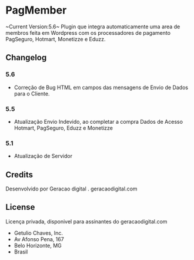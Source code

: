 # PagMember
~Current Version:5.6~
Plugin que integra automaticamente uma area de membros feita em Wordpress com os processadores de pagamento PagSeguro, Hotmart, Monetizze e Eduzz.

## Changelog

### 5.6
* Correção de Bug HTML em campos das mensagens de Envio de Dados para o Cliente.

### 5.5
* Atualização Envio Indevido, ao completar a compra Dados de Acesso Hotmart, PagSeguro, Eduzz e Monetizze

### 5.1
* Atualização de Servidor


## Credits
Desenvolvido por Geracao digital . geracaodigital.com

## License
Licença privada, disponivel para assinantes do geracaodigital.com

* Getulio Chaves, Inc.
* Av Afonso Pena, 167
* Belo Horizonte, MG
* Brasil
